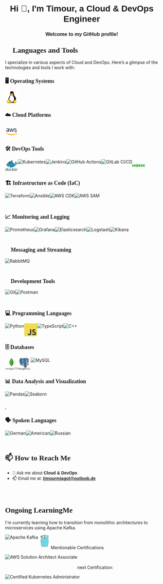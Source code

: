 <!-- Header Section -->
<h1 align="center"><font face="Arial">Hi 👋, I'm Timour, a Cloud & DevOps Engineer</font></h1>
<h3 align="center"><font face="Arial">Welcome to my GitHub profile!</font></h3>



<!-- Languages and Tools Section -->
<h2 align="left"><font size="+2" face="Verdana">🌟 Languages and Tools</font></h2>

<p align="left">
  I specialize in various aspects of Cloud and DevOps. Here’s a glimpse of the technologies and tools I work with:
</p>

<!-- Operating Systems -->
<h3 align="left"><font size="+1" face="Verdana">🖥️ Operating Systems</font></h3>
<p align="left">
  <a href="https://www.linux.org/" target="_blank"><img align="left" alt="Linux" height="42px" src="https://raw.githubusercontent.com/devicons/devicon/master/icons/linux/linux-original.svg"></a>
</p>
<br clear="left"/>

<!-- Cloud Platforms -->
<h3 align="left"><font size="+1" face="Verdana">☁️ Cloud Platforms</font></h3>
<p align="left">
  <a href="https://aws.amazon.com/" target="_blank"><img align="left" alt="AWS" height="42px" src="https://raw.githubusercontent.com/github/explore/main/topics/aws/aws.png"></a>
</p>
<br clear="left"/>



 


<!-- DevOps Tools -->
<h3 align="left"><font size="+1" face="Verdana">🛠️ DevOps Tools</font></h3>
<p align="left">
  <a href="https://www.docker.com/" target="_blank"><img align="left" alt="Docker" height="42px" src="https://raw.githubusercontent.com/devicons/devicon/master/icons/docker/docker-original-wordmark.svg"></a>
  <a href="https://kubernetes.io/" target="_blank"><img align="left" alt="Kubernetes" height="42px" src="https://upload.wikimedia.org/wikipedia/commons/3/39/Kubernetes_logo_without_workmark.svg"></a>
  <a href="https://www.jenkins.io/" target="_blank"><img align="left" alt="Jenkins" height="42px" src="https://www.jenkins.io/images/logos/jenkins/jenkins.svg"></a>
  <a href="https://github.com/features/actions" target="_blank"><img align="left" alt="GitHub Actions" height="42px" src="https://github.githubassets.com/images/modules/site/features/actions-icon-actions.svg"></a>
  <a href="https://about.gitlab.com/stages-devops-lifecycle/continuous-integration/" target="_blank"><img align="left" alt="GitLab CI/CD" height="42px" src="https://about.gitlab.com/images/press/logo/svg/gitlab-icon-rgb.svg"></a>
  <a href="https://www.nginx.com/" target="_blank"><img align="left" alt="NGINX" height="42px" src="https://raw.githubusercontent.com/devicons/devicon/master/icons/nginx/nginx-original.svg"></a>
</p>
<br clear="left"/>

<!-- Infrastructure as Code (IaC) -->
<h3 align="left"><font size="+1" face="Verdana">🏗️ Infrastructure as Code (IaC)</font></h3>
<p align="left">
  <a href="https://www.terraform.io/" target="_blank"><img align="left" alt="Terraform" height="42px" src="https://www.svgrepo.com/show/376353/terraform.svg"></a>
  <a href="https://www.ansible.com/" target="_blank"><img align="left" alt="Ansible" height="42px" src="https://upload.wikimedia.org/wikipedia/commons/2/24/Ansible_logo.svg"></a>
  <a href="https://aws.amazon.com/cdk/" target="_blank"><img align="left" alt="AWS CDK" height="42px" src="https://avatars.githubusercontent.com/u/90621382?s=280&v=4"></a>
  <a href="https://aws.amazon.com/serverless/sam/" target="_blank"><img align="left" alt="AWS SAM" height="42px" src="https://miro.medium.com/v2/resize:fit:571/1*pp5T2_yVJAvtB9Y2jFq2wA.png"></a>
</p>
<br clear="left"/>

<!-- Monitoring and Logging -->
<h3 align="left"><font size="+1" face="Verdana">📈 Monitoring and Logging</font></h3>
<p align="left">
  <a href="https://prometheus.io/" target="_blank"><img align="left" alt="Prometheus" height="42px" src="https://cdn.icon-icons.com/icons2/2107/PNG/512/file_type_prometheus_icon_130229.png"></a>
  <a href="https://grafana.com/" target="_blank"><img align="left" alt="Grafana" height="42px" src="https://grafana.com/static/assets/img/apple-touch-icon.png"></a>
  <a href="https://www.elastic.co/elasticsearch/" target="_blank"><img align="left" alt="Elasticsearch" height="42px" src="https://www.vectorlogo.zone/logos/elastic/elastic-icon.svg"></a>
  <a href="https://www.elastic.co/logstash" target="_blank"><img align="left" alt="Logstash" height="42px" src="https://brandslogos.com/wp-content/uploads/images/elastic-logstash-logo.png"></a>
  <a href="https://www.elastic.co/kibana" target="_blank"><img align="left" alt="Kibana" height="42px" src="https://brandslogos.com/wp-content/uploads/images/large/elastic-kibana-logo.png"></a>
</p>
<br clear="left"/>

<!-- Messaging and Streaming -->
<h3 align="left"><font size="+1" face="Verdana">💬 Messaging and Streaming</font></h3>
<p align="left">
  <a href="https://www.rabbitmq.com/" target="_blank"><img align="left" alt="RabbitMQ" height="42px" src="https://www.rabbitmq.com/img/rabbitmq-logo.svg"></a>
</p>
<br clear="left"/>

<!-- Development Tools -->
<h3 align="left"><font size="+1" face="Verdana">🧰 Development Tools</font></h3>
<p align="left">
  <a href="https://git-scm.com/" target="_blank"><img align="left" alt="Git" height="42px" src="https://raw.githubusercontent.com/rahul-jha98/github_readme_icons/main/language_and_tools/square/git-scm/git-scm.svg"></a>
  <a href="https://www.postman.com/" target="_blank"><img align="left" alt="Postman" height="42px" src="https://www.vectorlogo.zone/logos/getpostman/getpostman-icon.svg"></a>
</p>
<br clear="left"/>

<!-- Programming Languages -->
<h3 align="left"><font size="+1" face="Verdana">💻 Programming Languages</font></h3>
<p align="left">
  <a href="https://www.python.org" target="_blank"><img align="left" alt="Python" height="42px" src="https://raw.githubusercontent.com/rahul-jha98/github_readme_icons/main/language_and_tools/square/python/python.svg"></a>
  <a href="https://www.javascript.com/" target="_blank"><img align="left" alt="JavaScript" height="42px" src="https://raw.githubusercontent.com/github/explore/main/topics/javascript/javascript.png"></a>
  <a href="https://www.typescriptlang.org/" target="_blank"><img align="left" alt="TypeScript" height="42px" src="https://raw.githubusercontent.com/rahul-jha98/github_readme_icons/main/language_and_tools/square/typescript/typescript.svg"></a>
  <a href="https://isocpp.org/" target="_blank"><img align="left" alt="C++" height="42px" src="https://github.com/isocpp/logos/blob/master/cpp_logo.png"></a>
</p>
<br clear="left"/>

<!-- Databases -->
<h3 align="left"><font size="+1" face="Verdana">🗄️ Databases</font></h3>
<p align="left">
  <a href="https://www.mongodb.com/" target="_blank"><img align="left" alt="MongoDB" height="42px" src="https://raw.githubusercontent.com/devicons/devicon/master/icons/mongodb/mongodb-original-wordmark.svg"></a>
  <a href="https://www.postgresql.org/" target="_blank"><img align="left" alt="PostgreSQL" height="42px" src="https://raw.githubusercontent.com/devicons/devicon/master/icons/postgresql/postgresql-original-wordmark.svg"></a>
  <a href="https://www.mysql.com/" target="_blank"><img align="left" alt="MySQL" height="42px" src="https://upload.wikimedia.org/wikipedia/de/d/dd/MySQL_logo.svg"></a>
</p>
<br clear="left"/>

<!-- Data Analysis and Visualization -->
<h3 align="left"><font size="+1" face="Verdana">📊 Data Analysis and Visualization</font></h3>
<p align="left">
  <a href="https://pandas.pydata.org/" target="_blank"><img align="left" alt="Pandas" height="42px" src="https://upload.wikimedia.org/wikipedia/commons/e/ed/Pandas_logo.svg"></a>
  <a href="https://seaborn.pydata.org/" target="_blank"><img align="left" alt="Seaborn" height="42px" src="https://user-images.githubusercontent.com/315810/92254613-279c8000-ee9f-11ea-9b73-5622a7d95f3f.png"></a>
</p>
<br clear="left"/>
,
<!-- Spoken Languages -->
<h3 align="left"><font size="+1" face="Verdana">🗣️ Spoken Languages</font></h3>
<p align="left">
  <img align="left" alt="German" height="42px" src="https://upload.wikimedia.org/wikipedia/commons/thumb/b/ba/Flag_of_Germany.svg/2560px-Flag_of_Germany.svg.png">
  <img align="left" alt="American" height="42px" src="https://upload.wikimedia.org/wikipedia/commons/thumb/a/a4/Flag_of_the_United_States.svg/2560px-Flag_of_the_United_States.svg.png">
  <img align="left" alt="Russian" height="42px" src="https://upload.wikimedia.org/wikipedia/commons/thumb/f/f3/Flag_of_Russia.svg/2560px-Flag_of_Russia.svg.png">
</p>
<br clear="left"/>



<!-- How to Reach Me -->
<h2 align="left"><font size="+2" face="Verdana">📫 How to Reach Me</font></h2>
<ul>
  <li><font face="Arial">💬 Ask me about <strong>Cloud & DevOps</strong></font></li>
  <li><font face="Arial">📫 Email me at: <strong><a href="mailto:timourmiagol@outlook.de">timourmiagol@outlook.de</a></strong></font></li>
</ul>


<br> </br>

<h2 align="left"><font size="+2" face="Verdana">Ongoing LearningMe</font></h2>
I'm currently learning how to transition from monolithic architectures to microservices using Apache Kafka.

<a href="https://kafka.apache.org/" target="_blank"><img align="left" alt="Apache Kafka" height="42px" src="https://upload.wikimedia.org/wikipedia/commons/thumb/0/05/Apache_kafka.svg/631px-Apache_kafka.svg.png"></a>
<a href="https://golang.org/" target="_blank"><img align="left" alt="Golang" height="42px" src="https://raw.githubusercontent.com/devicons/devicon/master/icons/go/go-original.svg"></a>


<br> </br> 
Mentionable Certifications


<a href="https://aws.amazon.com/certification/certified-solutions-architect-associate/" target="_blank">
  <img align="left" alt="AWS Solution Architect Associate" height="42px" src="https://d1.awsstatic.com/training-and-certification/certification-badges/AWS-Certified-Solutions-Architect-Associate_badge.3419559c682629072f1eb968d59dea0741772c0f.png">
</a>

<br> </br>
next Certification:

<a href="https://www.cncf.io/certification/cka/" target="_blank">
  <img align="left" alt="Certified Kubernetes Administrator" height="42px" src="https://images.credly.com/size/680x680/images/8b8ed108-e77d-4396-ac59-2504583b9d54/cka_from_cncfsite__281_29.png">
</a>




<!--
**Tim275/Tim275** is a ✨ _special_ ✨ repository because its `README.md` (this file) appears on your GitHub profile.

Here are some ideas to get you started:

-->
